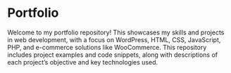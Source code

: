 # Portfolio
Welcome to my portfolio repository! This showcases my skills and projects in web development, with a focus on WordPress, HTML, CSS, JavaScript, PHP, and e-commerce solutions like WooCommerce. This repository includes project examples and code snippets, along with descriptions of each project’s objective and key technologies used.
